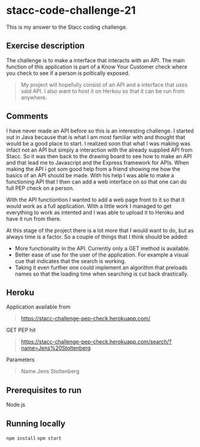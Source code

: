 # stacc-code-challenge-21
This is my answer to the Stacc coding challenge. 

## Exercise description
The challenge is to make a interface that interacts with an API. 
The main function of this application is part of a Know Your Customer check where you check to see if a person is poltically exposed. 

> My project will hopefully consist of an API and a interface that uses said API. I also want to host it on Herkou so that it can be run from anywhere.


## Comments
I have never made an API before so this is an interesting challenge. I started out in Java because that is what I am most familiar with and thought that would be a good place to start. 
I realized soon that what I was making was infact not an API but simply a interaction with the already supplied API from Stacc. 
So it was then back to the drawing board to see how to make an API and that lead me to Javascript and the Express framework for APIs. 
When making the API i got som good help from a friend showing me how the basics of an API should be made. With his help I was able to make a functioning API that I then can add a web interface on so that one can do full PEP check on a person. 

With the API functiontion I wanted to add a web page front to it so that it would work as a full application. With a little work I managed to get everything to work as intented and I was able to upload it to Heroku and have it run from there. 

At this stage of the project there is a lot more that I would want to do, but as always time is a factor. 
So a couple of things that I think should be added:
- More functionality in the API. Currently only a GET method is available. 
- Better ease of use for the user of the application. For example a visual cue that indicates that the search is working. 
- Taking it even further one could implement an algorithm that preloads names so that the loading time when searching is cut back drastically. 
  

## Heroku
Application available from
> https://stacc-challenge-pep-check.herokuapp.com/

GET PEP hit
> https://stacc-challenge-pep-check.herokuapp.com/search/?name=Jens%20Stoltenberg

Parameters
> Name Jens Stoltenberg

## Prerequisites to run
Node.js

## Running locally
`npm install`
`npm start`
